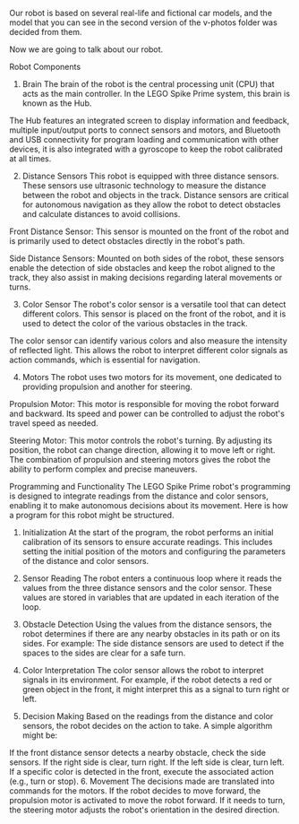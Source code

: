 Our robot is based on several real-life and fictional car models, and the model that you can see in the second version of the v-photos folder was decided from them.

Now we are going to talk about our robot.

Robot Components
1. Brain
The brain of the robot is the central processing unit (CPU) that acts as the main controller. In the LEGO Spike Prime system, this brain is known as the Hub.

The Hub features an integrated screen to display information and feedback, multiple input/output ports to connect sensors and motors, and Bluetooth and USB connectivity for program loading and communication with other devices, it is also integrated with a gyroscope to keep the robot calibrated at all times.

2. Distance Sensors
This robot is equipped with three distance sensors. These sensors use ultrasonic technology to measure the distance between the robot and objects in the track. Distance sensors are critical for autonomous navigation as they allow the robot to detect obstacles and calculate distances to avoid collisions.

Front Distance Sensor: This sensor is mounted on the front of the robot and is primarily used to detect obstacles directly in the robot's path.

Side Distance Sensors: Mounted on both sides of the robot, these sensors enable the detection of side obstacles and keep the robot aligned to the track, they also assist in making decisions regarding lateral movements or turns.

3. Color Sensor
The robot's color sensor is a versatile tool that can detect different colors. This sensor is placed on the front of the robot, and it   is used to detect the color of the various obstacles in the track.

The color sensor can identify various colors and also measure the intensity of reflected light. This allows the robot to interpret different color signals as action commands, which is essential for navigation.

4. Motors
The robot uses two motors for its movement, one dedicated to providing propulsion and another for steering.

Propulsion Motor: This motor is responsible for moving the robot forward and backward. Its speed and power can be controlled to adjust the robot's travel speed as needed.

Steering Motor: This motor controls the robot's turning. By adjusting its position, the robot can change direction, allowing it to move left or right. The combination of propulsion and steering motors gives the robot the ability to perform complex and precise maneuvers.

Programming and Functionality
The LEGO Spike Prime robot's programming is designed to integrate readings from the distance and color sensors, enabling it to make autonomous decisions about its movement. Here is how a program for this robot might be structured.

1. Initialization
At the start of the program, the robot performs an initial calibration of its sensors to ensure accurate readings. This includes setting the initial position of the motors and configuring the parameters of the distance and color sensors.

2. Sensor Reading
The robot enters a continuous loop where it reads the values from the three distance sensors and the color sensor. These values are stored in variables that are updated in each iteration of the loop.

3. Obstacle Detection
Using the values from the distance sensors, the robot determines if there are any nearby obstacles in its path or on its sides. For example:
The side distance sensors are used to detect if the spaces to the sides are clear for a safe turn.

4. Color Interpretation
The color sensor allows the robot to interpret signals in its environment. For example, if the robot detects a red or green object in the front, it might interpret this as a signal to turn right or left.

5. Decision Making
Based on the readings from the distance and color sensors, the robot decides on the action to take. A simple algorithm might be:

If the front distance sensor detects a nearby obstacle, check the side sensors.
If the right side is clear, turn right.
If the left side is clear, turn left.
If a specific color is detected in the front, execute the associated action (e.g., turn or stop).
6. Movement
The decisions made are translated into commands for the motors. If the robot decides to move forward, the propulsion motor is activated to move the robot forward. If it needs to turn, the steering motor adjusts the robot's orientation in the desired direction.
